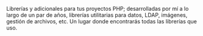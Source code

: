 Librerías y adicionales para tus proyectos PHP; desarrolladas por mí a lo largo de un par de años, librerías utilitarias para datos, LDAP, imágenes, gestión de archivos, etc.
Un lugar donde encontrarás todas las librerías que uso.